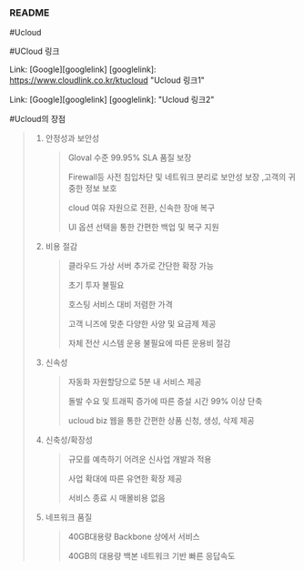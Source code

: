 ### README

#Ucloud

#UCloud 링크

Link: [Google][googlelink] [googlelink]:  https://www.cloudlink.co.kr/ktucloud  "Ucloud 링크1"

Link: [Google][googlelink] [googlelink]:  "Ucloud 링크2"

#Ucloud의 장점

> 1. 안정성과 보안성
>
>    > Gloval 수준 99.95% SLA 품질 보장
>    >
>    > Firewall등 사전 침입차단 및 네트워크 분리로 보안성 보장 ,고객의 귀중한 정보 보호
>    >
>    > cloud 여유 자원으로 전환, 신속한 장애 복구
>    >
>    > UI 옵션 선택을 통한 간편한 백업 및 복구 지원
>
> 2. 비용 절감
>
>    > 클라우드 가상 서버 추가로 간단한 확장 가능
>    >
>    > 초기 투자 불필요
>    >
>    > 호스팅 서비스 대비 저렴한 가격
>    >
>    > 고객 니즈에 맞춘 다양한 사양 및 요금제 제공
>    >
>    > 자체 전산 시스템 운용 불필요에 따른 운용비 절감
>
> 3. 신속성
>
>    > 자동화 자원할당으로 5분 내 서비스 제공 
>    >
>    > 돌발 수요 및 트래픽 증가에 따른 증설 시간 99% 이상 단축
>    >
>    > ucloud biz 웹을 통한 간편한 상품 신청, 생성, 삭제 제공
>
> 4. 신축성/확장성
>
>    > 규모를 예측하기 어려운 신사업 개발과 적용
>    >
>    > 사업 확대에 따른 유연한 확장 제공
>    >
>    > 서비스 종료 시 매몰비용 없음
>
> 5. 네프워크 품질
>
>    > 40GB대용량 Backbone 상에서 서비스
>    >
>    > 40GB의 대용량 백본 네트워크 기반 빠른 응답속도

